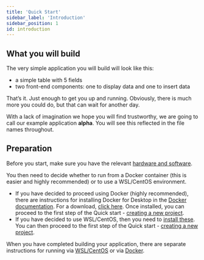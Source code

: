 ```yaml
---
title: 'Quick Start'
sidebar_label: 'Introduction'
sidebar_position: 1
id: introduction
---
```




## What you will build

The very simple application you will build will look like this:

- a simple table with 5 fields
- two front-end components: one to display data and one to insert data

That’s it. Just enough to get you up and running. Obviously, there is much more you could do, but that can wait for another day.

With a lack of imagination we hope you will find trustworthy, we are going to call our example application **alpha**. You will see this reflected in the file names throughout.

## Preparation
Before you start, make sure you have the relevant [hardware and software](/getting-started/quick-start/hardware-and-software/). 

You then need to decide whether to run from a Docker container (this is easier and highly recommended) or to use a WSL/CentOS environment. 

- If you have decided to proceed using Docker (highly recommended), there are instructions for installing Docker for Desktop in the [Docker documentation](https://docs.docker.com/docker-for-windows/). For a download, [click here](https://hub.docker.com/editions/community/docker-ce-desktop-windows/). Once installed, you can proceed to the first step of the Quick start - [creating a new project](/getting-started/quick-start/create-a-new-project/). 
- If you have decided to use WSL/CentOS, then you need to [install these](/getting-started/prerequisites/installing-wsl/). You can then proceed to the first step of the Quick start - [creating a new project](/getting-started/quick-start/create-a-new-project/).

When you have completed building your application, there are separate instructions for running via [WSL/CentOS](/getting-started/quick-start/run-the-application/) or via [Docker](/getting-started/quick-start/run-the-application-docker/). 

